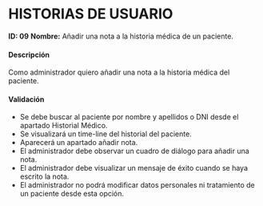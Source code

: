# HISTORIAS DE USUARIO

**ID: 09** **Nombre:** Añadir una nota a la historia médica de un paciente.

#### Descripción

Como administrador quiero añadir una nota a la historia médica del paciente.

#### Validación

* Se debe buscar al paciente por nombre y apellidos o DNI desde el apartado Historial Médico.
* Se visualizará un time-line del historial del paciente.
* Aparecerá un apartado añadir nota.
* El administrador debe observar un cuadro de diálogo para añadir una nota.
* El administrador debe visualizar un mensaje de éxito cuando se haya escrito la nota.
* El administrador no podrá modificar datos personales ni tratamiento de un paciente desde esta opción.
